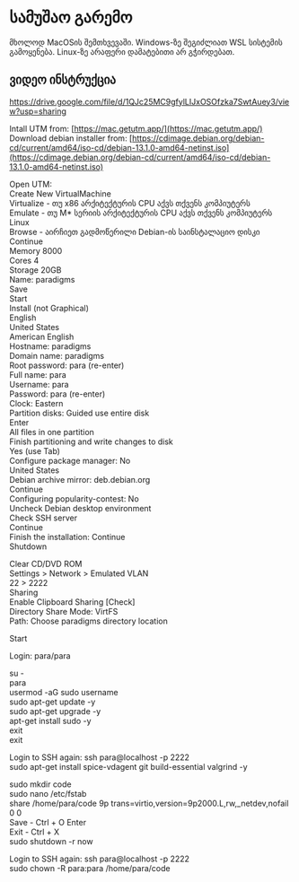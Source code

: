 # სამუშაო გარემო

მხოლოდ MacOSის შემთხვევაში.
Windows-ზე შეგიძლიათ WSL სისტემის გამოყენება.
Linux-ზე არაფერი დამატებითი არ გჭირდებათ.

## ვიდეო ინსტრუქცია
https://drive.google.com/file/d/1QJc25MC9gfylLIJxOSOfzka7SwtAuey3/view?usp=sharing

Intall UTM from: [https://mac.getutm.app/](https://mac.getutm.app/)  
Download debian installer from: [https://cdimage.debian.org/debian-cd/current/amd64/iso-cd/debian-13.1.0-amd64-netinst.iso](https://cdimage.debian.org/debian-cd/current/amd64/iso-cd/debian-13.1.0-amd64-netinst.iso)

Open UTM:  
Create New VirtualMachine  
Virtualize - თუ x86 არქიტექტურის CPU აქვს თქვენს კომპიუტერს  
Emulate - თუ M* სერიის არქიტექტურის CPU აქვს თქვენს კომპიუტერს 
Linux  
Browse - აირჩიეთ გადმოწერილი Debian-ის საინსტალაციო დისკი  
Continue  
Memory 8000  
Cores 4  
Storage 20GB  
Name: paradigms  
Save  
Start  
Install (not Graphical)  
English  
United States  
American English  
Hostname: paradigms  
Domain name: paradigms  
Root password: para (re-enter)  
Full name: para  
Username: para  
Password: para (re-enter)  
Clock: Eastern  
Partition disks: Guided use entire disk  
Enter  
All files in one partition  
Finish partitioning and write changes to disk  
Yes (use Tab)  
Configure package manager: No  
United States  
Debian archive mirror: deb.debian.org  
Continue  
Configuring popularity-contest: No  
Uncheck Debian desktop environment  
Check SSH server  
Continue  
Finish the installation: Continue  
Shutdown  

Clear CD/DVD ROM  
Settings > Network > Emulated VLAN  
22 > 2222  
Sharing   
  Enable Clipboard Sharing [Check]  
  Directory Share Mode: VirtFS  
  Path: Choose paradigms directory location  

Start

Login: para/para

su -  
para  
usermod -aG sudo username  
sudo apt-get update -y  
sudo apt-get upgrade -y  
apt-get install sudo -y  
exit  
exit  

Login to SSH again: ssh para@localhost -p 2222  
sudo apt-get install spice-vdagent git build-essential valgrind -y  

sudo mkdir code  
sudo nano /etc/fstab  
share   /home/para/code 9p      trans=virtio,version=9p2000.L,rw,_netdev,nofail 0       0  
Save - Ctrl + O Enter  
Exit - Ctrl + X  
sudo shutdown -r now  

Login to SSH again: ssh para@localhost -p 2222  
sudo chown -R para:para /home/para/code  
